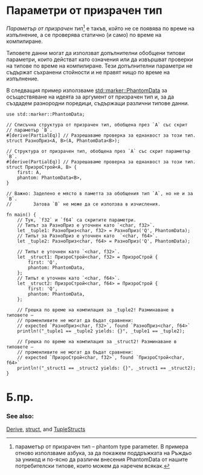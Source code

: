 # Параметри от призрачен тип

*Параметър от призрачен тип*[^phantom_type] е такъв, който не се появява по
време на изпълнение, а се проверява статично (и само) по време на компилиране.

Типовете данни могат да използват допълнителни обобщени типови параметри, които
действат като означения или да извършват проверки на типове по време на
компилиране. Тези допълнителни параметри не съдържат съхранени стойности и не
правят нищо по време на изпълнение.

В следващия пример използваме [std::marker::PhantomData] за осъществяване на
идеята за аргумент от призрачен тип и, за да създадем разнородни поредици,
съдържащи различни типове данни.

```rust,editable
use std::marker::PhantomData;

// Списъчна структура от призрачен тип, обобщена през `A` със скрит
// параметър `B`.
#[derive(PartialEq)] // Разрешаваме проверка за еднаквост за този тип.
struct РазноПриз<A, B>(A, PhantomData<B>);

// Структура от призрачен тип, обобщена през `A` със скрит параметър `B`.
#[derive(PartialEq)] // Разрешаваме проверка за еднаквост за този тип.
struct ПризроСтрой<A, B> {
    first: A,
    phantom: PhantomData<B>,
}

// Важно: Заделено е място в паметта за обобщения тип `A`, но не и за `B`.
//        Затова `B` не може да се използва в изчисления.

fn main() {
    // Тук, `f32` и `f64` са скритите параметри.
    // Типът за РазноПриз е уточнен като `<char, f32>`.
    let _tuple1: РазноПриз<char, f32> = РазноПриз('Q', PhantomData);
    // Типът за РазноПриз е уточнен като  `<char, f64>`.
    let _tuple2: РазноПриз<char, f64> = РазноПриз('Q', PhantomData);

    // Типът е уточнен като `<char, f32>`.
    let _struct1: ПризроСтрой<char, f32> = ПризроСтрой {
        first: 'Q',
        phantom: PhantomData,
    };
    // Типът е уточнен като `<char, f64>`.
    let _struct2: ПризроСтрой<char, f64> = ПризроСтрой {
        first: 'Q',
        phantom: PhantomData,
    };

    // Грешка по време на компилация за _tuple2! Разминаване в типовете –
    // променливите не могат да бъдат сравнени:
    // expected `РазноПриз<char, f32>`, found `РазноПриз<char, f64>`
    println!("_tuple1 == _tuple2 yields: {}", _tuple1 == _tuple2);

    // Грешка по време на компилация за _struct2! Разминаване в типовете –
    // променливите не могат да бъдат сравнени:
    // expected `ПризроСтрой<char, f32>`, found `ПризроСтрой<char, f64>`
    println!("_struct1 == _struct2 yields: {}", _struct1 == _struct2);
}
```

# Б.пр.

[^phantom_type]: параметър от призрачен тип – phantom type parameter.
 В примера отново използваме азбука, за да покажем поддръжката на Ръждьо за
 уникод и по-ясно да различм внесения PhantomData от нашите потребителски
 типове, които можем да наречем всякак.

### See also:

[Derive], [struct], and [TupleStructs]

[Derive]: ../trait/derive.md
[struct]: ../custom_types/structs.md
[TupleStructs]: ../custom_types/structs.md
[std::marker::PhantomData]: https://doc.rust-lang.org/std/marker/struct.PhantomData.html
